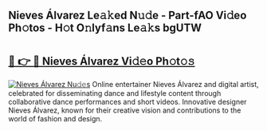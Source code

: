 ## Nieves Álvarez Le𝚊𝚔ed N𝚞𝚍e - Part-fAO Vi𝚍eo Ph𝚘tos - H𝚘t O𝚗lyf𝚊ns Le𝚊𝚔s bgUTW

# <h2><a href="http://hf5wvt.feru.top/?c=Nieves+%c3%81lvarez">🔗 👉 🔴 Nieves Álvarez Vi𝚍𝚎o Ph𝚘t𝚘𝚜</a></h2>

[![Nieves Álvarez Nu𝚍𝚎s](https://i.imgur.com/0TWrTi3.gif)](http://hf5wvt.feru.top/?c=Nieves+%c3%81lvarez)
Online entertainer Nieves Álvarez and digital artist, celebrated for disseminating dance and lifestyle content through collaborative dance performances and short videos. Innovative designer Nieves Álvarez, known for their creative vision and contributions to the world of fashion and design. 
